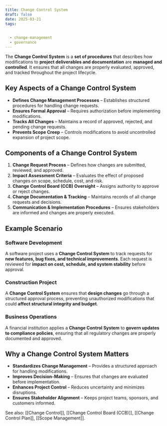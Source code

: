 ```yaml
---
title: Change Control System
draft: false
date: 2025-03-21
tags:
  
  
  - change-management
  - governance
---
```


The **Change Control System** is a **set of procedures** that describes how modifications to **project deliverables and documentation** are **managed and controlled**. It ensures that all changes are properly evaluated, approved, and tracked throughout the project lifecycle.

## Key Aspects of a Change Control System
- **Defines Change Management Processes** – Establishes structured procedures for handling change requests.
- **Ensures Formal Approval** – Requires authorization before implementing modifications.
- **Tracks All Changes** – Maintains a record of approved, rejected, and pending change requests.
- **Prevents Scope Creep** – Controls modifications to avoid uncontrolled expansion of project scope.

## Components of a Change Control System
1. **Change Request Process** – Defines how changes are submitted, reviewed, and approved.
2. **Impact Assessment Criteria** – Evaluates the effect of proposed changes on scope, schedule, cost, and risk.
3. **Change Control Board (CCB) Oversight** – Assigns authority to approve or reject changes.
4. **Change Documentation & Tracking** – Maintains records of all change requests and decisions.
5. **Communication & Implementation Procedures** – Ensures stakeholders are informed and changes are properly executed.

## Example Scenario

### **Software Development**
A software project uses a **Change Control System** to track requests for **new features, bug fixes, and technical improvements**. Each request is reviewed for **impact on cost, schedule, and system stability** before approval.

### **Construction Project**
A **Change Control System** ensures that **design changes** go through a structured approval process, preventing unauthorized modifications that could **affect structural integrity and budget**.

### **Business Operations**
A financial institution applies a **Change Control System** to **govern updates to compliance policies**, ensuring that all regulatory changes are properly documented and approved.

## Why a Change Control System Matters
- **Standardizes Change Management** – Provides a structured approach for handling modifications.
- **Improves Decision-Making** – Ensures that changes are evaluated before implementation.
- **Enhances Project Control** – Reduces uncertainty and minimizes disruptions.
- **Ensures Stakeholder Alignment** – Keeps project teams, sponsors, and customers informed.

See also: [[Change Control]], [[Change Control Board (CCB)]], [[Change Control Plan]], [[Scope Management]].
